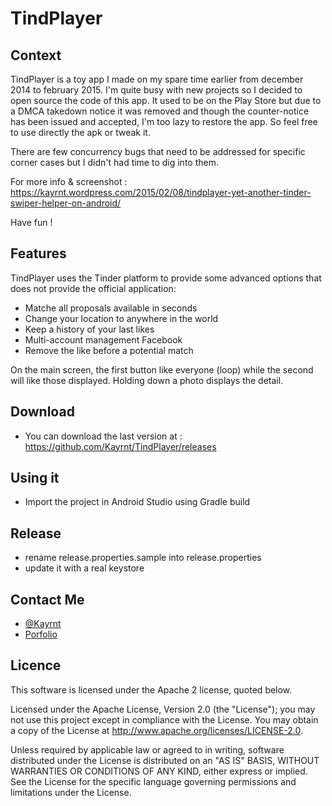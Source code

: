 TindPlayer
==============================

Context
--------

TindPlayer is a toy app I made on my spare time earlier from december 2014 to february 2015.
I'm quite busy with new projects so I decided to open source the code of this app.
It used to be on the Play Store but due to a DMCA takedown notice it was removed
and though the counter-notice has been issued and accepted, I'm too lazy to restore the app.
So feel free to use directly the apk or tweak it.

There are few concurrency bugs that need to be addressed for specific corner cases but I didn't
had time to dig into them.

For more info & screenshot :
https://kayrnt.wordpress.com/2015/02/08/tindplayer-yet-another-tinder-swiper-helper-on-android/

Have fun !

Features
--------

TindPlayer uses the Tinder platform to provide some advanced options that does not provide the official application:

- Matche all proposals available in seconds
- Change your location to anywhere in the world
- Keep a history of your last likes
- Multi-account management Facebook
- Remove the like before a potential match

On the main screen, the first button like everyone (loop) while the second will like those displayed. Holding down a photo displays the detail.

Download
--------

* You can download the last version at : https://github.com/Kayrnt/TindPlayer/releases

Using it
--------

* Import the project in Android Studio using Gradle build

Release
--------

* rename release.properties.sample into release.properties
* update it with a real keystore


Contact Me
--------

* [@Kayrnt](https://twitter.com/Kayrnt)
* [Porfolio](http://www.kayrnt.fr)

Licence
-------

This software is licensed under the Apache 2 license, quoted below.

Licensed under the Apache License, Version 2.0 (the "License"); you may not use this project except in compliance with the License. You may obtain a copy of the License at http://www.apache.org/licenses/LICENSE-2.0.

Unless required by applicable law or agreed to in writing, software distributed under the License is distributed on an "AS IS" BASIS, WITHOUT WARRANTIES OR CONDITIONS OF ANY KIND, either express or implied. See the License for the specific language governing permissions and limitations under the License.

